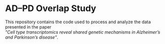 # AD–PD Overlap Study

This repository contains the code used to process and analyze the data presented in the paper  
*"Cell type transcriptomics reveal shared genetic mechanisms in Alzheimer’s and Parkinson’s disease"*.

